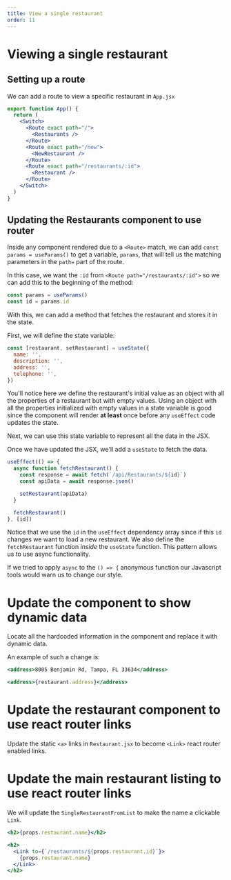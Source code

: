 ```yaml
---
title: View a single restaurant
order: 11
---
```


# Viewing a single restaurant

## Setting up a route

We can add a route to view a specific restaurant in `App.jsx`

```jsx
export function App() {
  return (
    <Switch>
      <Route exact path="/">
        <Restaurants />
      </Route>
      <Route exact path="/new">
        <NewRestaurant />
      </Route>
      <Route exact path="/restaurants/:id">
        <Restaurant />
      </Route>
    </Switch>
  )
}
```

## Updating the Restaurants component to use router

Inside any component rendered due to a `<Route>` match, we can add
`const params = useParams()` to get a variable, `params`, that will tell us the
matching parameters in the `path=` part of the route.

In this case, we want the `:id` from `<Route path="/restaurants/:id">` so we can
add this to the beginning of the method:

```javascript
const params = useParams()
const id = params.id
```

With this, we can add a method that fetches the restaurant and stores it in the
state.

First, we will define the state variable:

```javascript
const [restaurant, setRestaurant] = useState({
  name: '',
  description: '',
  address: '',
  telephone: '',
})
```

You'll notice here we define the restaurant's initial value as an object with
all the properties of a restaurant but with empty values. Using an object with
all the properties initialized with empty values in a state variable is good
since the component will render **at least** once before any `useEffect` code
updates the state.

Next, we can use this state variable to represent all the data in the JSX.

Once we have updated the JSX, we'll add a `useState` to fetch the data.

```javascript
useEffect(() => {
  async function fetchRestaurant() {
    const response = await fetch(`/api/Restaurants/${id}`)
    const apiData = await response.json()

    setRestaurant(apiData)
  }

  fetchRestaurant()
}, [id])
```

Notice that we use the `id` in the `useEffect` dependency array since if this
`id` changes we want to load a new restaurant. We also define the
`fetchRestaurant` function _inside_ the `useState` function. This pattern allows
us to use async functionality.

If we tried to apply `async` to the `() => {` anonymous function our Javascript
tools would warn us to change our style.

# Update the component to show dynamic data

Locate all the hardcoded information in the component and replace it with
dynamic data.

An example of such a change is:

```jsx
<address>8005 Benjamin Rd, Tampa, FL 33634</address>
```

```jsx
<address>{restaurant.address}</address>
```

# Update the restaurant component to use react router links

Update the static `<a>` links in `Restaurant.jsx` to become `<Link>` react
router enabled links.

# Update the main restaurant listing to use react router links

We will update the `SingleRestaurantFromList` to make the name a clickable
`Link`.

```jsx
<h2>{props.restaurant.name}</h2>
```

```jsx
<h2>
  <Link to={`/restaurants/${props.restaurant.id}`}>
    {props.restaurant.name}
  </Link>
</h2>
```

<GithubCommitViewer repo="suncoast-devs/TacoTuesday" commit="323c05bd5b0db947bc0b5c6c8f13b3a9bbca456d" />
